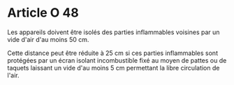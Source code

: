 # Article O 48

Les appareils doivent être isolés des parties inflammables voisines par un vide d'air d'au moins 50 cm.

Cette distance peut être réduite à 25 cm si ces parties inflammables sont protégées par un écran isolant incombustible fixé au moyen de pattes ou de taquets laissant un vide d'au moins 5 cm permettant la libre circulation de l'air.
